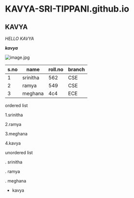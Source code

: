 # KAVYA-SRI-TIPPANI.github.io
## KAVYA
*HELLO KAVYA*

***kavya***

![image.jpg](https://encrypted-tbn0.gstatic.com/images?q=tbn:ANd9GcT73KUopvZ6k7mZhMdWg_QZmd7RsfWZwowacw&usqp=CAU)

|s.no| name| roll.no| branch|
|----|-----|--------|-------|
|1|srinitha|562|CSE|
|2|ramya|549|CSE|
|3|meghana|4c4|ECE|

ordered list

1.srinitha

2.ramya

3.meghana

4.kavya


unordered list

. srinitha

. ramya

. meghana

* kavya
